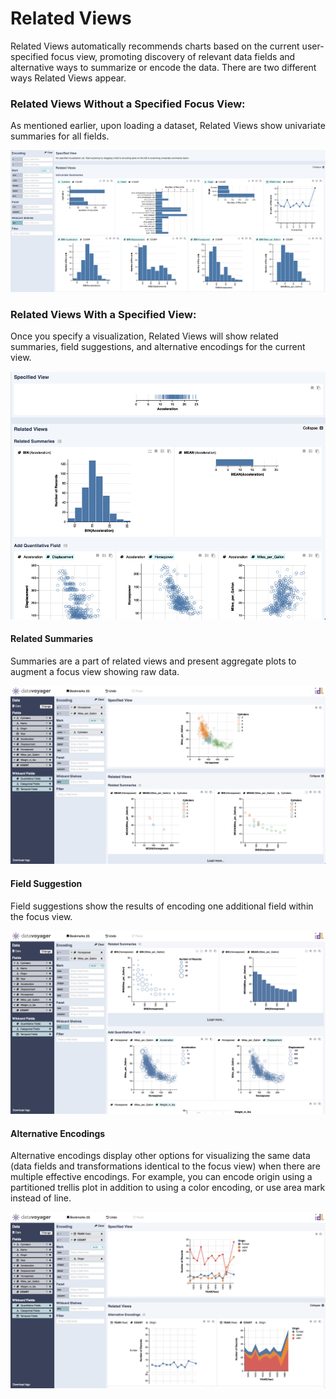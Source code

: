 # Related Views

Related Views automatically recommends charts based on the current user-specified focus view, promoting discovery of relevant data fields and alternative ways to summarize or encode the data. There are two different ways Related Views appear.

### Related Views Without a Specified Focus View:

As mentioned earlier, upon loading a dataset, Related Views show univariate summaries for all fields.

![](../.gitbook/assets/univariate-1.PNG)

### Related Views With a Specified View:

Once you specify a visualization, Related Views will show related summaries, field suggestions, and alternative encodings for the current view.

![](../.gitbook/assets/relatedviews.png)

#### Related Summaries

Summaries are a part of related views and present aggregate plots to augment a focus view showing raw data. 

![](../.gitbook/assets/screen-shot-2018-05-21-at-7.26.57-pm%20%281%29.png)

#### Field Suggestion

Field suggestions show the results of encoding one additional field within the focus view.

![](../.gitbook/assets/fieldsugg.png)

#### Alternative Encodings 

Alternative encodings display other options for visualizing the same data \(data fields and transformations identical to the focus view\) when there are multiple effective encodings. For example, you can encode origin using a partitioned trellis plot in addition to using a color encoding, or use area mark instead of line.

![](../.gitbook/assets/altenc.png)

